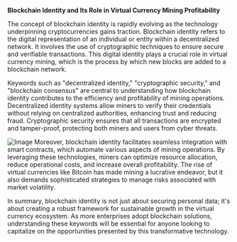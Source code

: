 **Blockchain Identity and Its Role in Virtual Currency Mining Profitability**

The concept of blockchain identity is rapidly evolving as the technology underpinning cryptocurrencies gains traction. Blockchain identity refers to the digital representation of an individual or entity within a decentralized network. It involves the use of cryptographic techniques to ensure secure and verifiable transactions. This digital identity plays a crucial role in virtual currency mining, which is the process by which new blocks are added to a blockchain network.

Keywords such as "decentralized identity," "cryptographic security," and "blockchain consensus" are central to understanding how blockchain identity contributes to the efficiency and profitability of mining operations. Decentralized identity systems allow miners to verify their credentials without relying on centralized authorities, enhancing trust and reducing fraud. Cryptographic security ensures that all transactions are encrypted and tamper-proof, protecting both miners and users from cyber threats.


![Image](https://github.com/user-attachments/assets/31692037-0104-4703-abd1-696b6a7dd41b)
Moreover, blockchain identity facilitates seamless integration with smart contracts, which automate various aspects of mining operations. By leveraging these technologies, miners can optimize resource allocation, reduce operational costs, and increase overall profitability. The rise of virtual currencies like Bitcoin has made mining a lucrative endeavor, but it also demands sophisticated strategies to manage risks associated with market volatility.

In summary, blockchain identity is not just about securing personal data; it's about creating a robust framework for sustainable growth in the virtual currency ecosystem. As more enterprises adopt blockchain solutions, understanding these keywords will be essential for anyone looking to capitalize on the opportunities presented by this transformative technology.
